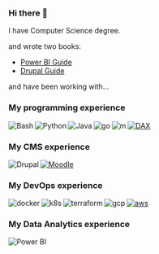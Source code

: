### Hi there 👋

   I have Computer Science degree.

   and wrote two books:

   - [Power BI Guide](https://amzn.to/4hTXx6m)
   - [Drupal Guide](https://amzn.to/4hZ4dAd)

   and have been working with...

### My programming experience
[<img align="left" alt="Bash" title="Bash: 24 years of experience" src="https://img.shields.io/badge/Bash-%23A32D2A.svg?&style=for-the-badge&logo=shell&logoColor=white" />](#)  

[<img align="left" alt="Python" src="https://img.shields.io/badge/Python-%232b5b84.svg?&style=for-the-badge&logo=python&logoColor=white" />](#)  

[<img align="left" alt="Java" src="https://img.shields.io/badge/Java-%233a75b0.svg?&style=for-the-badge&logo=javascript&logoColor=white" />](#)  

[<img align="left" alt="go" src="https://img.shields.io/badge/go-%231DA1F2.svg?&style=for-the-badge&logo=go&logoColor=white" />](#)  

[<img align="left" alt="m" src="https://img.shields.io/badge/M-%237D7172.svg?&style=for-the-badge&logo=m&logoColor=white" />](#)  

[<img alt="DAX" src="https://img.shields.io/badge/DAX-%2317A172.svg?&style=for-the-badge&logo=dax&logoColor=white" />](#)  

### My CMS experience

[<img align="left" alt="Drupal" src="https://img.shields.io/badge/Drupal-%23064771.svg?&style=for-the-badge&logo=drupal&logoColor=white" />](#)  

[<img alt="Moodle" src="https://img.shields.io/badge/Moodle-%23F98012.svg?&style=for-the-badge&logo=moodle&logoColor=white" />](#)  

### My DevOps experience

[<img align="left" alt="docker" src="https://img.shields.io/badge/docker%20-%2343853D.svg?&style=for-the-badge&logo=docker&logoColor=white" />](#)

[<img align="left" alt="k8s" src="https://img.shields.io/badge/kubernetes-%23326ce5.svg?style=for-the-badge&logo=kubernetes&logoColor=white" />](#)

[<img align="left" alt="terraform" src="https://img.shields.io/badge/terraform-%23844FBA.svg?&style=for-the-badge&logo=terraform&logoColor=white" />](#)

[<img align="left" alt="gcp" src="https://img.shields.io/badge/Google%20Cloud-gray?logo=googlecloud&logoColor=white&style=for-the-badge" />](#)

[<img alt="aws" src="https://img.shields.io/badge/Amazon%20AWS-%23232F3E?logo=amazon&logoColor=white&style=for-the-badge" />](#)

### My Data Analytics experience

[<img align="left" alt="Power BI" src="https://img.shields.io/badge/Power BI-%23064771.svg?&style=for-the-badge&logo=pbi&logoColor=white" />](#)


<!--
**reinaldoc/reinaldoc** is a ✨ _special_ ✨ repository because its `README.md` (this file) appears on your GitHub profile.

Here are some ideas to get you started:

- 🔭 I’m currently working on ...
- 🌱 I’m currently learning ...
- 👯 I’m looking to collaborate on ...
- 🤔 I’m looking for help with ...
- 💬 Ask me about ...
- 📫 How to reach me: ...
- 😄 Pronouns: ...
- ⚡ Fun fact: ...
-->
